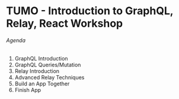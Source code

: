 # TUMO - Introduction to GraphQL, Relay, React Workshop

###### Agenda

1. GraphQL Introduction
2. GraphQL Queries/Mutation
3. Relay Introduction
4. Advanced Relay Techniques
5. Build an App Together
6. Finish App
